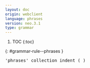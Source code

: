```yaml
---
layout: doc
origin: webclient
language: phrases
version: neo.3.1
type: grammar
---
```


1. TOC
{:toc}


{: #grammar-rule--phrases }
<div class="language-js highlighter-rouge">
<div class="highlight">
<pre class="highlight language-js code-custom">
'<span class="token string">phrases</span>' collection indent ( )
</pre>
</div>
</div>
